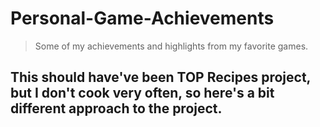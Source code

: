 # Personal-Game-Achievements

> Some of my achievements and highlights from my favorite games.

## This should have've been TOP Recipes project, but I don't cook very often, so here's a bit different approach to the project.


